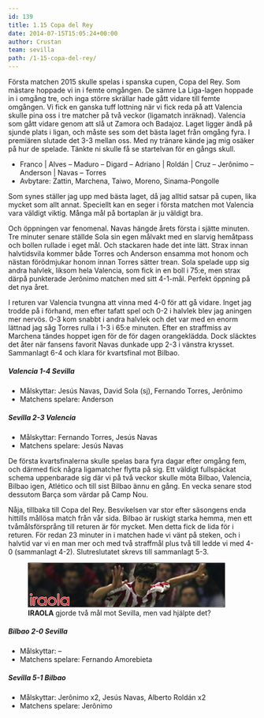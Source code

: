 ```yaml
---
id: 139
title: 1.15 Copa del Rey
date: 2014-07-15T15:05:24+00:00
author: Crustan
team: sevilla
path: /1-15-copa-del-rey/
---
```


Första matchen 2015 skulle spelas i spanska cupen, Copa del Rey. Som mästare hoppade vi in i femte omgången. De sämre La Liga-lagen hoppade in i omgång tre, och inga större skrällar hade gått vidare till femte omgången. Vi fick en ganska tuff lottning när vi fick reda på att Valencia skulle pina oss i tre matcher på två veckor (ligamatch inräknad). Valencia som gått vidare genom att slå ut Zamora och Badajoz. Laget ligger ändå på sjunde plats i ligan, och måste ses som det bästa laget från omgång fyra. I premiären slutade det 3-3 mellan oss. Med ny tränare kände jag mig osäker på hur de spelade. Tänkte ni skulle få se startelvan för en gångs skull.

- Franco | Alves – Maduro – Digard – Adriano | Roldán | Cruz – Jerônimo – Anderson | Navas – Torres
- Avbytare: Zattin, Marchena, Taiwo, Moreno, Sinama-Pongolle

Som synes ställer jag upp med bästa laget, då jag alltid satsar på cupen, lika mycket som allt annat. Speciellt kan en seger i första matchen mot Valencia vara väldigt viktig. Många mål på bortaplan är ju väldigt bra.

Och öppningen var fenomenal. Navas hängde årets första i sjätte minuten. Tre minuter senare ställde Sola sin egen målvakt med en slarvig hemåtpass och bollen rullade i eget mål. Och stackaren hade det inte lätt. Strax innan halvtidsvila kommer både Torres och Anderson ensamma mot honom och nästan förödmjukar honom innan Torres sätter trean. Sola spelade upp sig andra halvlek, liksom hela Valencia, som fick in en boll i 75:e, men strax därpå punkterade Jerônimo matchen med sitt 4-1-mål. Perfekt öppning på det nya året.

I returen var Valencia tvungna att vinna med 4-0 för att gå vidare. Inget jag trodde på i förhand, men efter tafatt spel och 0-2 i halvlek blev jag aningen mer nervös. 0-3 kom snabbt i andra halvlek och det var med en enorm lättnad jag såg Torres rulla i 1-3 i 65:e minuten. Efter en straffmiss av Marchena tändes hoppet igen för de för dagen orangeklädda. Dock släcktes det åter när fansens favorit Navas dunkade upp 2-3 i vänstra krysset. Sammanlagt 6-4 och klara för kvartsfinal mot Bilbao.

##### Valencia 1-4 Sevilla

- Målskyttar: Jesús Navas, David Sola (sj), Fernando Torres, Jerônimo
- Matchens spelare: Anderson

##### Sevilla 2-3 Valencia

- Målskyttar: Fernando Torres, Jesús Navas
- Matchens spelare: Jesús Navas

De första kvartsfinalerna skulle spelas bara fyra dagar efter omgång fem, och därmed fick några ligamatcher flytta på sig. Ett väldigt fullspäckat schema uppenbarade sig där vi på två veckor skulle möta Bilbao, Valencia, Bilbao igen, Atlético och till sist Bilbao ännu en gång. En vecka senare stod dessutom Barça som värdar på Camp Nou.

Nåja, tillbaka till Copa del Rey. Besvikelsen var stor efter säsongens enda hittills mållösa match från vår sida. Bilbao är ruskigt starka hemma, men ett tvåmålsförsprång till returen är för mycket. Men detta fick de lida för i returen. För redan 23 minuter in i matchen hade vi vänt på steken, och i halvtid var vi en man mer och med två straffmål plus två till ledde vi med 4-0 (sammanlagt 4-2). Slutreslutatet skrevs till sammanlagt 5-3.

<figure>
  <img src="../images/iraola.png" alt="iraola"  />
  <figcaption><strong>IRAOLA</strong> gjorde två mål mot Sevilla, men vad hjälpte det?</figcaption>
</figure>

##### Bilbao 2-0 Sevilla

- Målskyttar: –
- Matchens spelare: Fernando Amorebieta

##### Sevilla 5-1 Bilbao

- Målskyttar: Jerônimo x2, Jesús Navas, Alberto Roldán x2
- Matchens spelare: Jerônimo

